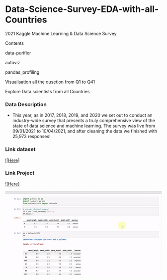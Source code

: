 # Data-Science-Survey-EDA-with-all-Countries



2021 Kaggle Machine Learning & Data Science Survey

Contents

data-purifier

autoviz

pandas_profiling

Visualisation all the qusetion from Q1 to Q41

Explore Data scientists from all Countries

### Data Description
* This year, as in 2017, 2018, 2019, and 2020 we set out to conduct an industry-wide survey that presents a truly comprehensive view of the state of data science and machine learning. The survey was live from 09/01/2021 to 10/04/2021, and after cleaning the data we finished with 25,973 responses!

### Link dataset




[![Here]](https://www.kaggle.com/c/kaggle-survey-2021/data)


### Link Project 


[![Here]](https://www.kaggle.com/yasserhessein/data-science-survey-eda-with-all-countries#Autoviz:-Automatically-Visualize)

<img src="https://github.com/Elysian01/Data-Purifier/raw/master/static/demo.gif" width="600px">


